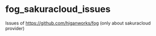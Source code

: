 fog_sakuracloud_issues
======================

Issues of https://github.com/higanworks/fog (only about sakuracloud provider)
